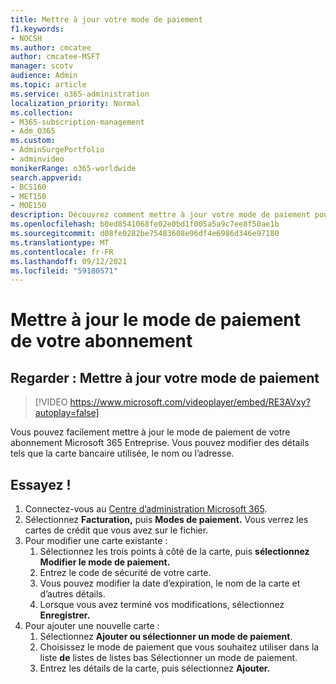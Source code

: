 ```yaml
---
title: Mettre à jour votre mode de paiement
f1.keywords:
- NOCSH
ms.author: cmcatee
author: cmcatee-MSFT
manager: scotv
audience: Admin
ms.topic: article
ms.service: o365-administration
localization_priority: Normal
ms.collection:
- M365-subscription-management
- Adm_O365
ms.custom:
- AdminSurgePortfolio
- adminvideo
monikerRange: o365-worldwide
search.appverid:
- BCS160
- MET150
- MOE150
description: Découvrez comment mettre à jour votre mode de paiement pour Microsoft 365 entreprise.
ms.openlocfilehash: b0ed8541068fe02e0bd1f005a5a9c7ee8f50ae1b
ms.sourcegitcommit: d08fe0282be75483608e96df4e6986d346e97180
ms.translationtype: MT
ms.contentlocale: fr-FR
ms.lasthandoff: 09/12/2021
ms.locfileid: "59180571"
---
```

# <a name="update-the-payment-method-for-your-subscription"></a>Mettre à jour le mode de paiement de votre abonnement

## <a name="watch-update-your-payment-method"></a>Regarder : Mettre à jour votre mode de paiement

> [!VIDEO https://www.microsoft.com/videoplayer/embed/RE3AVxy?autoplay=false]

Vous pouvez facilement mettre à jour le mode de paiement de votre abonnement Microsoft 365 Entreprise. Vous pouvez modifier des détails tels que la carte bancaire utilisée, le nom ou l’adresse.

## <a name="try-it"></a>Essayez !

1. Connectez-vous au [Centre d’administration Microsoft 365](https://admin.microsoft.com).
1. Sélectionnez **Facturation,** puis **Modes de paiement.** Vous verrez les cartes de crédit que vous avez sur le fichier.
1. Pour modifier une carte existante :
    1. Sélectionnez les trois points à côté de la carte, puis **sélectionnez Modifier le mode de paiement.**
    1. Entrez le code de sécurité de votre carte.
    1. Vous pouvez modifier la date d’expiration, le nom de la carte et d’autres détails.
    1. Lorsque vous avez terminé vos modifications, sélectionnez **Enregistrer.**
1. Pour ajouter une nouvelle carte :
    1. Sélectionnez **Ajouter ou sélectionner un mode de paiement**.
    1. Choisissez le mode de paiement que vous souhaitez utiliser dans la liste **de** listes de listes bas Sélectionner un mode de paiement.
    1. Entrez les détails de la carte, puis sélectionnez **Ajouter.**
